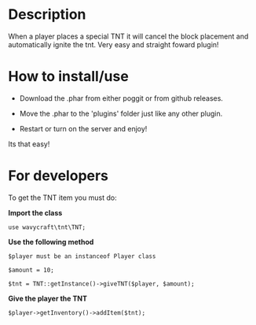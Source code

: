 # Description
When a player places a special TNT it will cancel the block placement and automatically ignite the tnt. Very easy and straight foward plugin!

# How to install/use
- Download the .phar from either poggit or from github releases.

- Move the .phar to the 'plugins' folder just like any other plugin.

- Restart or turn on the server and enjoy!

Its that easy!

# For developers
To get the TNT item you must do:

**Import the class**

```
use wavycraft\tnt\TNT;
```

**Use the following method**

```
$player must be an instanceof Player class

$amount = 10;

$tnt = TNT::getInstance()->giveTNT($player, $amount);
```

**Give the player the TNT**

```
$player->getInventory()->addItem($tnt);
```
